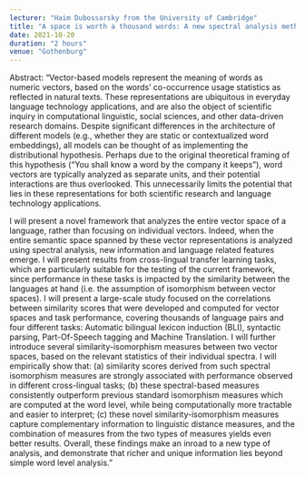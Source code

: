 ```yaml
---
lecturer: "Haim Dubossarsky from the University of Cambridge"
title: "A space is worth a thousand words: A new spectral analysis method to evaluate vector space similarity"
date: 2021-10-20
duration: "2 hours"
venue: "Gothenburg"
---
```


Abstract: “Vector-based models represent the meaning of words as numeric vectors, based on the words’ co-occurrence usage statistics as reflected in natural texts. These representations are ubiquitous in everyday language technology applications, and are also the object of scientific inquiry in computational linguistic, social sciences, and other data-driven research domains. Despite significant differences in the architecture of different models (e.g., whether they are static or contextualized word embeddings), all models can be thought of as implementing the distributional hypothesis. Perhaps due to the original theoretical framing of this hypothesis (“You shall know a word by the company it keeps”), word vectors are typically analyzed as separate units, and their potential interactions are thus overlooked. This unnecessarily limits the potential that lies in these representations for both scientific research and language technology applications.

I will present a novel framework that analyzes the entire vector space of a language, rather than focusing on individual vectors. Indeed, when the entire semantic space spanned by these vector representations is analyzed using spectral analysis, new information and language related features emerge. I will present results from cross-lingual transfer learning tasks, which are particularly suitable for the testing of the current framework, since performance in these tasks is impacted by the similarity between the languages at hand (i.e. the assumption of isomorphism between vector spaces). I will present a large-scale study focused on the correlations between similarity scores that were developed and computed for vector spaces and task performance, covering thousands of language pairs and four different tasks: Automatic bilingual lexicon induction (BLI), syntactic parsing, Part-Of-Speech tagging and Machine Translation. I will further introduce several similarity-isomorphism measures between two vector spaces, based on the relevant statistics of their individual spectra. I will empirically show that: (a) similarity scores derived from such spectral isomorphism measures are strongly associated with performance observed in different cross-lingual tasks; (b) these spectral-based measures consistently outperform previous standard isomorphism measures which are computed at the word level, while being computationally more tractable and easier to interpret; (c) these novel similarity-isomorphism measures capture complementary information to linguistic distance measures, and the combination of measures from the two types of measures yields even better results. Overall, these findings make an inroad to a new type of analysis, and demonstrate that richer and unique information lies beyond simple word level analysis.”